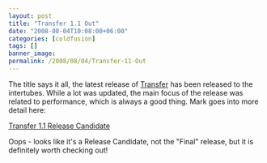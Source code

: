 ```yaml
---
layout: post
title: "Transfer 1.1 Out"
date: "2008-08-04T10:08:00+06:00"
categories: [coldfusion]
tags: []
banner_image: 
permalink: /2008/08/04/Transfer-11-Out
---
```


The title says it all, the latest release of <a href="http://www.transfer-orm.com/">Transfer</a> has been released to the intertubes. While a lot was updated, the main focus of the release was related to performance, which is always a good thing. Mark goes into more detail here:

<a href="http://www.compoundtheory.com/?action=displayPost&ID=337">Transfer 1.1 Release Candidate</a>

Oops - looks like it's a Release Candidate, not the "Final" release, but it is definitely worth checking out!